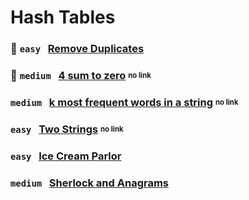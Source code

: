 # Hash Tables 

### 🌟 `easy` &nbsp; [Remove Duplicates](https://www.hackerrank.com/challenges/remove-duplicates)

### 🌟 `medium` &nbsp; [4 sum to zero](https://www.hackerrank.com/challenges) <sub><sup>no link</sup></sub>

### `medium` &nbsp; [k most frequent words in a string](https://www.hackerrank.com/challenges) <sub><sup>no link</sup></sub>

### `easy` &nbsp; [Two Strings](https://www.hackerrank.com/challenges) <sub><sup>no link</sup></sub>

### `easy` &nbsp; [Ice Cream Parlor](https://www.hackerrank.com/challenges/icecream-parlor)

### `medium` &nbsp; [Sherlock and Anagrams](https://www.hackerrank.com/challenges/sherlock-and-anagrams)

